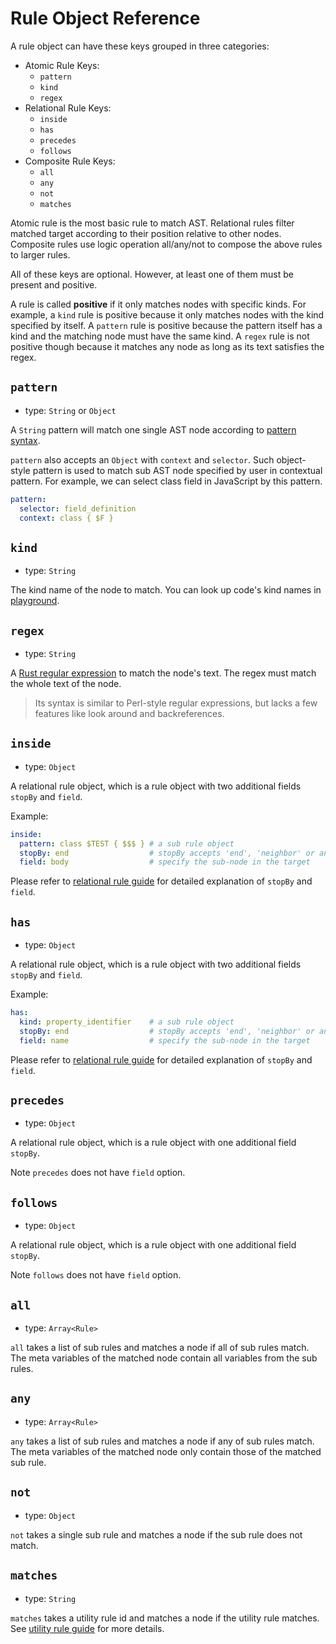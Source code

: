 # Rule Object Reference

A rule object can have these keys grouped in three categories:

* Atomic Rule Keys:
  * `pattern`
  * `kind`
  * `regex`
* Relational Rule Keys:
  * `inside`
  * `has`
  * `precedes`
  * `follows`
* Composite Rule Keys:
  * `all`
  * `any`
  * `not`
  * `matches`

Atomic rule is the most basic rule to match AST. Relational rules filter matched target according to their position relative to other nodes. Composite rules use logic operation all/any/not to compose the above rules to larger rules.

All of these keys are optional. However, at least one of them must be present and positive.

A rule is called **positive** if it only matches nodes with specific kinds. For example, a `kind` rule is positive because it only matches nodes with the kind specified by itself. A `pattern` rule is positive because the pattern itself has a kind and the matching node must have the same kind. A `regex` rule is not positive though because it matches any node as long as its text satisfies the regex.

## `pattern`
* type: `String` or `Object`

A `String` pattern will match one single AST node according to [pattern syntax](/guide/pattern-syntax).

`pattern` also accepts an `Object` with `context` and `selector`. Such object-style pattern is used to match sub AST node specified by user in contextual pattern. For example, we can select class field in JavaScript by this pattern.

```yaml
pattern:
  selector: field_definition
  context: class { $F }
```

## `kind`
* type: `String`

The kind name of the node to match. You can look up code's kind names in [playground](/playground).

## `regex`
* type: `String`

A [Rust regular expression](https://docs.rs/regex/latest/regex/) to match the node's text. The regex must match the whole text of the node.

>  Its syntax is similar to Perl-style regular expressions, but lacks a few features like look around and backreferences.

## `inside`
* type: `Object`

A relational rule object, which is a rule object with two additional fields `stopBy` and `field`.

Example:
```yaml
inside:
  pattern: class $TEST { $$$ } # a sub rule object
  stopBy: end                  # stopBy accepts 'end', 'neighbor' or another rule object.
  field: body                  # specify the sub-node in the target
```

Please refer to [relational rule guide](/guide/rule-config/relational-rule) for detailed explanation of `stopBy` and `field`.

## `has`
* type: `Object`

A relational rule object, which is a rule object with two additional fields `stopBy` and `field`.

Example:
```yaml
has:
  kind: property_identifier    # a sub rule object
  stopBy: end                  # stopBy accepts 'end', 'neighbor' or another rule object.
  field: name                  # specify the sub-node in the target
```

Please refer to [relational rule guide](/guide/rule-config/relational-rule) for detailed explanation of `stopBy` and `field`.

## `precedes`
* type: `Object`

A relational rule object, which is a rule object with one additional field `stopBy`.

Note `precedes` does not have `field` option.

## `follows`
* type: `Object`

A relational rule object, which is a rule object with one additional field `stopBy`.

Note `follows` does not have `field` option.

## `all`
* type: `Array<Rule>`

`all` takes a list of sub rules and matches a node if all of sub rules match.
The meta variables of the matched node contain all variables from the sub rules.

## `any`
* type: `Array<Rule>`

`any` takes a list of sub rules and matches a node if any of sub rules match.
The meta variables of the matched node only contain those of the matched sub rule.

## `not`
* type: `Object`

`not` takes a single sub rule and matches a node if the sub rule does not match.

## `matches`
* type: `String`

`matches` takes a utility rule id and matches a node if the utility rule matches. See [utility rule guide](/guide/rule-config/utility-rule) for more details.
